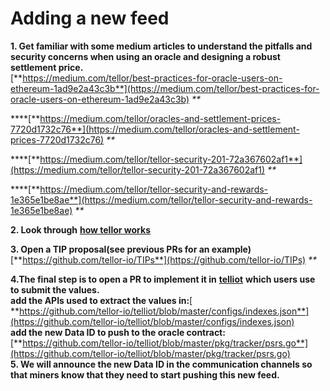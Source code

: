 # Adding a new feed

**1. Get familiar with some medium articles to understand the pitfalls and security concerns when using an oracle and designing a robust settlement price.**  
[**https://medium.com/tellor/best-practices-for-oracle-users-on-ethereum-1ad9e2a43c3b**](https://medium.com/tellor/best-practices-for-oracle-users-on-ethereum-1ad9e2a43c3b) _\*\*_

\*\*\*\*[**https://medium.com/tellor/oracles-and-settlement-prices-7720d1732c76**](https://medium.com/tellor/oracles-and-settlement-prices-7720d1732c76) _\*\*_

\*\*\*\*[**https://medium.com/tellor/tellor-security-201-72a367602af1**](https://medium.com/tellor/tellor-security-201-72a367602af1) _\*\*_

\*\*\*\*[**https://medium.com/tellor/tellor-security-and-rewards-1e365e1be8ae**](https://medium.com/tellor/tellor-security-and-rewards-1e365e1be8ae) _\*\*_

**2. Look through** [**how tellor works**](../../whitepaper/tellor-oracle-overview/)

**3. Open a TIP proposal\(see previous PRs for an example\)**  
[**https://github.com/tellor-io/TIPs**](https://github.com/tellor-io/TIPs) _\*\*_

**4.The final step is to open a PR to implement it in** [**telliot**](https://github.com/tellor-io/telliot) **which users use to submit the values.  
add the APIs used to extract the values in:**[  
**https://github.com/tellor-io/telliot/blob/master/configs/indexes.json**](https://github.com/tellor-io/telliot/blob/master/configs/indexes.json)  
**add the new Data ID to push to the oracle contract:**  
[**https://github.com/tellor-io/telliot/blob/master/pkg/tracker/psrs.go**](https://github.com/tellor-io/telliot/blob/master/pkg/tracker/psrs.go)  
**5. We will announce the new Data ID in the communication channels so that miners know that they need to start pushing this new feed.**


